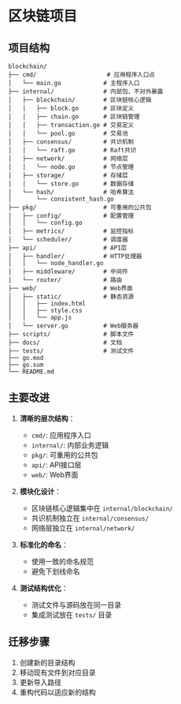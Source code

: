 # 区块链项目

## 项目结构

```
blockchain/
├── cmd/                    # 应用程序入口点
│   └── main.go            # 主程序入口
├── internal/              # 内部包，不对外暴露
│   ├── blockchain/        # 区块链核心逻辑
│   │   ├── block.go       # 区块定义
│   │   ├── chain.go       # 区块链管理
│   │   ├── transaction.go # 交易定义
│   │   └── pool.go        # 交易池
│   ├── consensus/         # 共识机制
│   │   └── raft.go        # Raft共识
│   ├── network/           # 网络层
│   │   └── node.go        # 节点管理
│   ├── storage/           # 存储层
│   │   └── store.go       # 数据存储
│   └── hash/              # 哈希算法
│       └── consistent_hash.go
├── pkg/                   # 可重用的公共包
│   ├── config/            # 配置管理
│   │   └── config.go
│   ├── metrics/           # 监控指标
│   └── scheduler/         # 调度器
├── api/                   # API层
│   ├── handler/           # HTTP处理器
│   │   └── node_handler.go
│   ├── middleware/        # 中间件
│   └── router/            # 路由
├── web/                   # Web界面
│   ├── static/            # 静态资源
│   │   ├── index.html
│   │   ├── style.css
│   │   └── app.js
│   └── server.go          # Web服务器
├── scripts/               # 脚本文件
├── docs/                  # 文档
├── tests/                 # 测试文件
├── go.mod
├── go.sum
└── README.md
```

## 主要改进

1. **清晰的层次结构**：
   - `cmd/`: 应用程序入口
   - `internal/`: 内部业务逻辑
   - `pkg/`: 可重用的公共包
   - `api/`: API接口层
   - `web/`: Web界面

2. **模块化设计**：
   - 区块链核心逻辑集中在 `internal/blockchain/`
   - 共识机制独立在 `internal/consensus/`
   - 网络层独立在 `internal/network/`

3. **标准化的命名**：
   - 使用一致的命名规范
   - 避免下划线命名

4. **测试结构优化**：
   - 测试文件与源码放在同一目录
   - 集成测试放在 `tests/` 目录

## 迁移步骤

1. 创建新的目录结构
2. 移动现有文件到对应目录
3. 更新导入路径
4. 重构代码以适应新的结构 